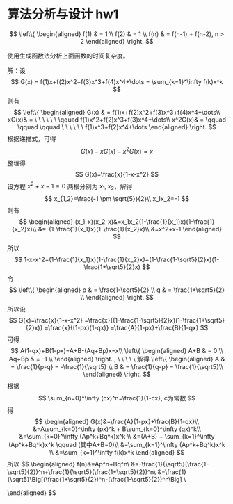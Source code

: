 # 算法分析与设计 hw1


$$
\left\{
\begin{aligned}
f(1) & = 1 \\
f(2) & = 1 \\
f(n) & = f(n-1) + f(n-2), n > 2
\end{aligned}
\right.
$$

使用生成函数法分析上面函数的时间复杂度。

解：设
$$
G(x) = f(1)x+f(2)x^2+f(3)x^3+f(4)x^4+\dots = \sum_{k=1}^\infty f(k)x^k
$$
则有
$$
\left\{
\begin{aligned}
G(x) & = f(1)x+f(2)x^2+f(3)x^3+f(4)x^4+\dots\\
xG(x)& = \ \ \ \ \ \ \qquad f(1)x^2+f(2)x^3+f(3)x^4+\dots\\
x^2G(x)& = \qquad \qquad \qquad \ \ \ \ \ \ f(1)x^3+f(2)x^4+\dots
\end{aligned}
\right.
$$
根据递推式，可得
$$
G(x)-xG(x)-x^2G(x)=x
$$
整理得
$$
G(x)=\frac{x}{1-x-x^2}
$$
设方程 $x^2+x-1=0$ 两根分别为 $x_1, x_2$，解得
$$
x_{1,2}=\frac{-1 \pm \sqrt{5}}{2}\\
x_1x_2=-1
$$
则有
$$
\begin{aligned}
(x_1-x)(x_2-x)&=x_1x_2(1-\frac{1}{x_1}x)(1-\frac{1}{x_2}x)\\
&=-(1-\frac{1}{x_1}x)(1-\frac{1}{x_2}x)\\
&=x^2+x-1
\end{aligned}
$$
所以
$$
1-x-x^2=(1-\frac{1}{x_1}x)(1-\frac{1}{x_2}x)=(1-\frac{1-\sqrt5}{2}x)(1-\frac{1+\sqrt5}{2}x)
$$
令
$$
\left\{
\begin{aligned}
p & = \frac{1-\sqrt5}{2} \\
q & = \frac{1+\sqrt5}{2} \\
\end{aligned}
\right.
$$
所以设
$$
G(x)=\frac{x}{1-x-x^2}
=\frac{x}{(1-\frac{1-\sqrt5}{2}x)(1-\frac{1+\sqrt5}{2}x)}
=\frac{x}{(1-px)(1-qx)}
=\frac{A}{1-px}+\frac{B}{1-qx}
$$
可得
$$
A(1-qx)+B(1-px)=A+B-(Aq+Bp)x=x\\
\left\{
\begin{aligned}
A+B & = 0 \\
Aq+Bp & = -1 \\
\end{aligned}
\right.
, \ \ \ \ \ 解得
\left\{
\begin{aligned}
A & = \frac{1}{p-q} = -\frac{1}{\sqrt5} \\
B & = \frac{1}{q-p} = \frac{1}{\sqrt5}\\
\end{aligned}
\right.
$$
根据
$$
\sum_{n=0}^\infty (cx)^n=\frac{1}{1-cx}, c为常数
$$
得
$$
\begin{aligned}
G(x)&=\frac{A}{1-px}+\frac{B}{1-qx}\\
&=A\sum_{k=0}^\infty (px)^k + B\sum_{k=0}^\infty (qx)^k\\
&=\sum_{k=0}^\infty (Ap^k+Bq^k)x^k \\
&=(A+B) + \sum_{k=1}^\infty (Ap^k+Bq^k)x^k \qquad (其中A+B=0)\\
&=\sum_{k=1}^\infty (Ap^k+Bq^k)x^k \\
&=\sum_{k=1}^\infty f(k)x^k
\end{aligned}
$$
所以
$$
\begin{aligned}
f(n)&=Ap^n+Bq^n\\
&=-\frac{1}{\sqrt5}(\frac{1-\sqrt5}{2})^n+\frac{1}{\sqrt5}(\frac{1+\sqrt5}{2})^n\\
&=\frac{1}{\sqrt5}\Big[(\frac{1+\sqrt5}{2})^n-(\frac{1-\sqrt5}{2})^n\Big] \\

\end{aligned}
$$
